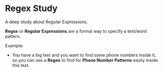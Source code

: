 # Regex Study

A deep study about Regular Expressions.

**Regex** or **Regular Expressions** are a formal way to specify a text/word pattern. 

Example:

- You have a big text and you want to find some phone numbers inside it, so you can use a **Regex** to find for **Phone Number Patterns** easily inside this text.